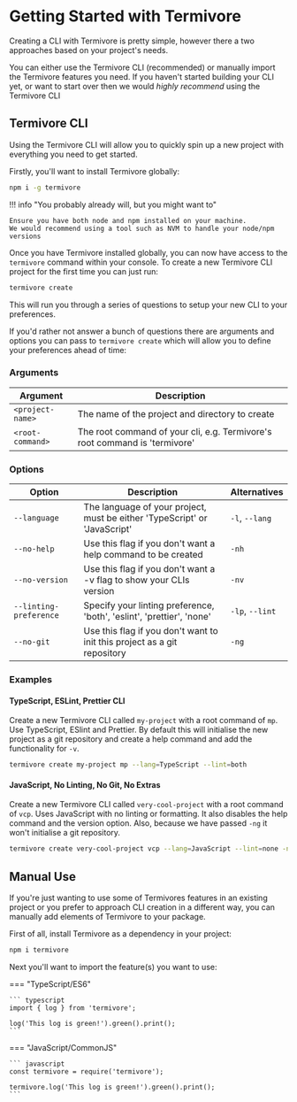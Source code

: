 # Getting Started with Termivore

Creating a CLI with Termivore is pretty simple, however there a two approaches based on your project's needs.

You can either use the Termivore CLI (recommended) or manually import the Termivore features you need.
If you haven't started building your CLI yet, or want to start over then we would *highly recommend* using the Termivore CLI

## Termivore CLI
Using the Termivore CLI will allow you to quickly spin up a new project with everything you need to get started.

Firstly, you'll want to install Termivore globally:
```bash
npm i -g termivore
```

!!! info "You probably already will, but you might want to"

    Ensure you have both node and npm installed on your machine.
	We would recommend using a tool such as NVM to handle your node/npm versions

Once you have Termivore installed globally, you can now have access to the `termivore` command within your console.
To create a new Termivore CLI project for the first time you can just run:
```bash
termivore create
```

This will run you through a series of questions to setup your new CLI to your preferences.

If you'd rather not answer a bunch of questions there are arguments and options you can pass to `termivore create` which will allow you to define your preferences ahead of time:

### Arguments

| Argument | Description |
| --- | --- |
| `<project-name>` | The name of the project and directory to create |
| `<root-command>` | The root command of your cli, e.g. Termivore's root command is 'termivore' |

### Options

| Option | Description | Alternatives |
| --- | --- | --- |
| `--language` | The language of your project, must be either 'TypeScript' or 'JavaScript' | `-l`, `--lang` |
| `--no-help` | Use this flag if you don't want a help command to be created | `-nh` |
| `--no-version` | Use this flag if you don't want a -v flag to show your CLIs version | `-nv` | 
| `--linting-preference` | Specify your linting preference, 'both', 'eslint', 'prettier', 'none' | `-lp`, `--lint` |
| `--no-git` | Use this flag if you don't want to init this project as a git repository |`-ng` | 

### Examples

#### TypeScript, ESLint, Prettier CLI

Create a new Termivore CLI called `my-project` with a root command of `mp`. Use TypeScript, ESlint and Prettier.
By default this will initialise the new project as a git repository and create a help command and add the functionality for `-v`.
```bash
termivore create my-project mp --lang=TypeScript --lint=both
```

#### JavaScript, No Linting, No Git, No Extras

Create a new Termivore CLI called `very-cool-project` with a root command of `vcp`. Uses JavaScript with no linting or formatting. It also disables the help command and the version option. Also, because we have passed `-ng` it won't initialise a git repository.
```bash
termivore create very-cool-project vcp --lang=JavaScript --lint=none -ng -nv -nh
```


## Manual Use

If you're just wanting to use some of Termivores features in an existing project or you prefer to approach CLI creation in a different way, you can manually add elements of Termivore to your package.

First of all, install Termivore as a dependency in your project:
```bash
npm i termivore
```

Next you'll want to import the feature(s) you want to use:

=== "TypeScript/ES6"

    ``` typescript
    import { log } from 'termivore';

	log('This log is green!').green().print();
    ```

=== "JavaScript/CommonJS"

    ``` javascript
    const termivore = require('termivore');

	termivore.log('This log is green!').green().print();
    ```
